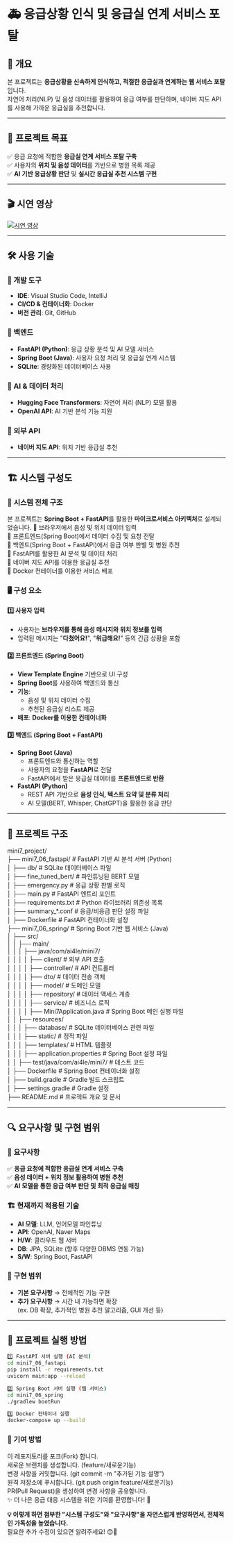 # 🚑 응급상황 인식 및 응급실 연계 서비스 포탈

## 📌 개요
본 프로젝트는 **응급상황을 신속하게 인식하고, 적절한 응급실과 연계하는 웹 서비스 포탈**입니다.  
자연어 처리(NLP) 및 음성 데이터를 활용하여 응급 여부를 판단하며, 네이버 지도 API를 사용해 가까운 응급실을 추천합니다.

---

## 🎯 프로젝트 목표
✅ 응급 요청에 적합한 **응급실 연계 서비스 포탈 구축**  
✅ 사용자의 **위치 및 음성 데이터**를 기반으로 병원 목록 제공  
✅ **AI 기반 응급상황 판단** 및 **실시간 응급실 추천 시스템 구현**  

---

## 🎬 시연 영상
[![시연 영상](https://raw.githubusercontent.com/lyrWinterCat/KT_Aivle_MINI7/main/EmergencyReport.png)](https://www.youtube.com/watch?v=bYSpKPcFpw0)

---

## 🛠 사용 기술

### **📌 개발 도구**
- **IDE**: Visual Studio Code, IntelliJ
- **CI/CD & 컨테이너화**: Docker
- **버전 관리**: Git, GitHub

### **📌 백엔드**
- **FastAPI (Python)**: 응급 상황 분석 및 AI 모델 서비스
- **Spring Boot (Java)**: 사용자 요청 처리 및 응급실 연계 시스템
- **SQLite**: 경량화된 데이터베이스 사용

### **📌 AI & 데이터 처리**
- **Hugging Face Transformers**: 자연어 처리 (NLP) 모델 활용
- **OpenAI API**: AI 기반 분석 기능 지원

### **📌 외부 API**
- **네이버 지도 API**: 위치 기반 응급실 추천

---

## 🏗 시스템 구성도

### 🔹 **시스템 전체 구조**
본 프로젝트는 **Spring Boot + FastAPI**를 활용한 **마이크로서비스 아키텍처**로 설계되었습니다.
📌 브라우저에서 음성 및 위치 데이터 입력 <br>
📌 프론트엔드(Spring Boot)에서 데이터 수집 및 요청 전달<br> 
📌 백엔드(Spring Boot + FastAPI)에서 응급 여부 판별 및 병원 추천<br> 
📌 FastAPI를 활용한 AI 분석 및 데이터 처리<br> 
📌 네이버 지도 API를 이용한 응급실 추천<br> 
📌 Docker 컨테이너를 이용한 서비스 배포<br>

### 🖥 **구성 요소**
#### 1️⃣ **사용자 입력**
- 사용자는 **브라우저를 통해 음성 메시지와 위치 정보를 입력**  
- 입력된 메시지는 "**다쳤어요!**", "**위급해요!**" 등의 긴급 상황을 포함  

#### 2️⃣ **프론트엔드 (Spring Boot)**
- **View Template Engine** 기반으로 UI 구성
- **Spring Boot**를 사용하여 백엔드와 통신
- **기능**: 
  - 음성 및 위치 데이터 수집  
  - 추천된 응급실 리스트 제공  
- **배포**: **Docker를 이용한 컨테이너화**

#### 3️⃣ **백엔드 (Spring Boot + FastAPI)**
- **Spring Boot (Java)**
  - 프론트엔드와 통신하는 역할
  - 사용자의 요청을 **FastAPI**로 전달
  - FastAPI에서 받은 응급실 데이터를 **프론트엔드로 반환**
- **FastAPI (Python)**
  - REST API 기반으로 **음성 인식, 텍스트 요약 및 분류 처리**
  - AI 모델(BERT, Whisper, ChatGPT)을 활용한 응급 판단

---

## 📂 프로젝트 구조
mini7_project/ <br>
├── mini7_06_fastapi/ # FastAPI 기반 AI 분석 서버 (Python) <br>
│ ├── db/ # SQLite 데이터베이스 파일 <br>
│ ├── fine_tuned_bert/ # 파인튜닝된 BERT 모델 <br>
│ ├── emergency.py # 응급 상황 판별 로직 <br>
│ ├── main.py # FastAPI 엔트리 포인트 <br>
│ ├── requirements.txt # Python 라이브러리 의존성 목록 <br>
│ ├── summary_*.conf # 응급/비응급 판단 설정 파일 <br>
│ ├── Dockerfile # FastAPI 컨테이너화 설정 <br>
├── mini7_06_spring/ # Spring Boot 기반 웹 서비스 (Java) <br>
│ ├── src/ <br>
│ │ ├── main/ <br>
│ │ │ ├── java/com/ai4le/mini7/ <br>
│ │ │ │ ├── client/ # 외부 API 호출 <br>
│ │ │ │ ├── controller/ # API 컨트롤러 <br>
│ │ │ │ ├── dto/ # 데이터 전송 객체 <br>
│ │ │ │ ├── model/ # 도메인 모델 <br>
│ │ │ │ ├── repository/ # 데이터 액세스 계층 <br>
│ │ │ │ ├── service/ # 비즈니스 로직 <br>
│ │ │ │ ├── Mini7Application.java # Spring Boot 메인 실행 파일 <br>
│ │ ├── resources/ <br>
│ │ │ ├── database/ # SQLite 데이터베이스 관련 파일 <br>
│ │ │ ├── static/ # 정적 파일 <br>
│ │ │ ├── templates/ # HTML 템플릿 <br>
│ │ │ ├── application.properties # Spring Boot 설정 파일 <br>
│ │ ├── test/java/com/ai4le/mini7/ # 테스트 코드 <br>
│ ├── Dockerfile # Spring Boot 컨테이너화 설정 <br>
│ ├── build.gradle # Gradle 빌드 스크립트 <br>
│ ├── settings.gradle # Gradle 설정 <br>
├── README.md # 프로젝트 개요 및 문서<br>


---

## 🔍 요구사항 및 구현 범위

### 🎯 **요구사항**
✅ **응급 요청에 적합한 응급실 연계 서비스 구축**  
✅ **음성 데이터 + 위치 정보 활용하여 병원 추천**  
✅ **AI 모델을 통한 응급 여부 판단 및 최적 응급실 매칭**  

### 🏗 **현재까지 적용된 기술**
- **AI 모델**: LLM, 언어모델 파인튜닝
- **API**: OpenAI, Naver Maps
- **H/W**: 클라우드 웹 서버
- **DB**: JPA, SQLite (향후 다양한 DBMS 연동 가능)
- **S/W**: Spring Boot, FastAPI

### 📌 **구현 범위**
- **기본 요구사항** → 전체적인 기능 구현
- **추가 요구사항** → 시간 내 가능하면 확장  
  (ex. DB 확장, 추가적인 병원 추천 알고리즘, GUI 개선 등)

---

## 🚀 프로젝트 실행 방법


```bash
1️⃣ FastAPI 서버 실행 (AI 분석)
cd mini7_06_fastapi
pip install -r requirements.txt
uvicorn main:app --reload

2️⃣ Spring Boot 서버 실행 (웹 서비스)
cd mini7_06_spring
./gradlew bootRun

3️⃣ Docker 컨테이너 실행
docker-compose up --build
```

### 🤝 기여 방법
이 레포지토리를 포크(Fork) 합니다. <br>
새로운 브랜치를 생성합니다. (feature/새로운기능)<br>
변경 사항을 커밋합니다. (git commit -m "추가된 기능 설명")<br>
원격 저장소에 푸시합니다. (git push origin feature/새로운기능)<br>
PR(Pull Request)을 생성하여 변경 사항을 공유합니다.<br>
✨ 더 나은 응급 대응 시스템을 위한 기여를 환영합니다! 🚀<br>


**💡 이렇게 하면 첨부한 "시스템 구성도"와 "요구사항"을 자연스럽게 반영하면서, 전체적인 가독성을 높였습니다.**  
필요한 추가 수정이 있으면 알려주세요! 😊🚀









